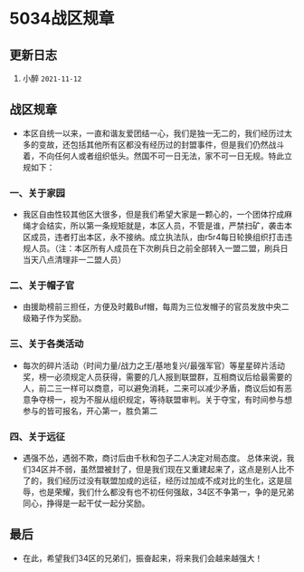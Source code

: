# 5034战区规章

## 更新日志

1. 小醉 `2021-11-12`

## 战区规章

* 本区自统一以来，一直和谐友爱团结一心，我们是独一无二的，我们经历过太多的变故，还包括其他所有区都没有经历过的封盟事件，但是我们仍然战斗着，不向任何人或者组织低头。然国不可一日无法，家不可一日无规。特此立规如下：

### 一、关于家园
* 我区自由性较其他区大很多，但是我们希望大家是一颗心的，一个团体拧成麻绳才会结实，所以第一条规矩就是，本区人员，不管是谁，严禁扫矿，袭击本区成员，违者打出本区，永不接纳。成立执法队，由r5r4每日轮换组织打击违规人员。（注：本区所有人成员在下次刷兵日之前全部转入一盟二盟，刷兵日当天八点清理非一二盟人员）

### 二、关于帽子官
* 由援助榜前三担任，方便及时戴Buf帽，每周为三位发帽子的官员发放中央二级箱子作为奖励。

### 三、关于各类活动
* 每次的碎片活动（时间力量/战力之王/基地复兴/最强军官）等星星碎片活动奖，榜一必须规定人员获得，需要的几人报到联盟群，互相商议后给最需要的人，前二三一样可以商意，可以避免消耗，二来可以减少矛盾，商议后如有恶意争夺榜一，视为不服从组织规定，等待联盟审判。关于夺宝，有时间参与想参与的皆可报名，开心第一，胜负第二

### 四、关于远征
* 遇强不怂，遇弱不欺，商讨后由千秋和包子二人决定对局态度。
总体来说，我们34区并不弱，虽然盟被封了，但是我们现在又重建起来了，这点是别人比不了的，我们经历过没有联盟加成的远征，经历过加成不成对比的生化，这是屈辱，也是荣耀，我们什么都没有也不初任何强敌，34区不争第一，争的是兄弟同心，挣得是一起干仗一起分奖励。

## 最后
* 在此，希望我们34区的兄弟们，振奋起来，将来我们会越来越强大！

